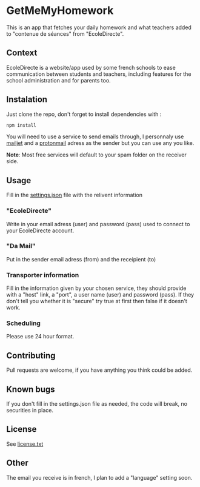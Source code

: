 # GetMeMyHomework

This is an app that fetches your daily homework and what teachers added to "contenue de séances" from "EcoleDirecte". 

## Context

EcoleDirecte is a website/app used by some french schools to ease communication between students and teachers, including features for the school administration and for parents too.

## Instalation

Just clone the repo, don't forget to install dependencies with :
```bash
npm install
```

You will need to use a service to send emails through, I personnaly use [mailjet](https://www.mailjet.com/) and a [protonmail](https://protonmail.com) adress as the sender but you can use any you like.  

**Note**: Most free services will default to your spam folder on the receiver side.

## Usage

Fill in the [settings.json](./settings.json) file with the relivent information

### "EcoleDirecte"

Write in your email adress (user) and password (pass) used to connect to your EcoleDirecte account.

### "Da Mail"

Put in the sender email adress (from) and the receipient (to)

### Transporter information

Fill in the information given by your chosen service, they should provide with a "host" link, a "port", a user name (user) and password (pass). If they don't tell you whether it is "secure" try true at first then false if it doesn't work.

### Scheduling

Please use 24 hour format.

## Contributing

Pull requests are welcome, if you have anything you think could be added.

## Known bugs

If you don't fill in the settings.json file as needed, the code will break, no securities in place.

## License

See [license.txt](./license.txt)

## Other

The email you receive is in french, I plan to add a "language" setting soon.